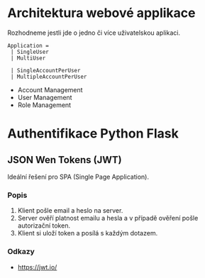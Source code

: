 # Architektura webové applikace

Rozhodneme jestli jde o jedno či více uživatelskou aplikaci. 

    Application = 
     | SingleUser
     | MultiUser

     | SingleAccountPerUser
     | MultipleAccountPerUser

- Account Management
- User Management
- Role Management

# Authentifikace Python Flask

## JSON Wen Tokens (JWT) 

Ideální řešení pro SPA (Single Page Application).

### Popis 

1. Klient pošle email a heslo na server.
2. Server ověří platnost emailu a hesla a v případě ověření pošle autorizační token.
3. Klient si uloží token a posílá s každým dotazem. 


### Odkazy

- https://jwt.io/